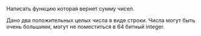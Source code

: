 Написать функцию которая вернет сумму чисел.

Дано два положительных целых числа в виде строки. Числа могут быть очень большими, могут не поместиться в 64 битный integer.
